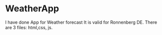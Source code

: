 # WeatherApp
I have done App for Weather forecast
It is valid for Ronnenberg DE.
There are 3 files: html,css, js.
